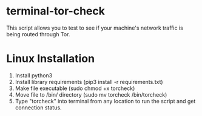 # terminal-tor-check
This script allows you to test to see if your machine's network traffic is being routed through Tor. 

# Linux Installation
1. Install python3
2. Install library requirements (pip3 install -r requirements.txt)
3. Make file executable (sudo chmod +x torcheck)
4. Move file to /bin/ directory (sudo mv torcheck /bin/torcheck)
5. Type "torcheck" into terminal from any location to run the script and get connection status.

